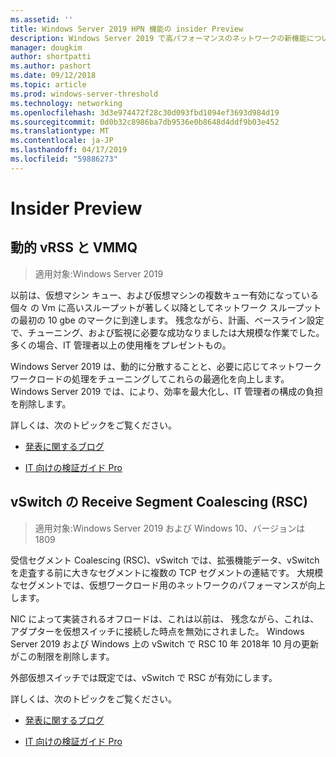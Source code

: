 ```yaml
---
ms.assetid: ''
title: Windows Server 2019 HPN 機能の insider Preview
description: Windows Server 2019 で高パフォーマンスのネットワークの新機能について説明します。
manager: dougkim
author: shortpatti
ms.author: pashort
ms.date: 09/12/2018
ms.topic: article
ms.prod: windows-server-threshold
ms.technology: networking
ms.openlocfilehash: 3d3e974472f28c30d093fbd1094ef3693d984d19
ms.sourcegitcommit: 0d0b32c8986ba7db9536e0b8648d4ddf9b03e452
ms.translationtype: MT
ms.contentlocale: ja-JP
ms.lasthandoff: 04/17/2019
ms.locfileid: "59886273"
---
```

# <a name="insider-preview"></a>Insider Preview


## <a name="dynamic-vrss-and-vmmq"></a>動的 vRSS と VMMQ

>適用対象:Windows Server 2019

以前は、仮想マシン キュー、および仮想マシンの複数キュー有効になっている個々 の Vm に高いスループットが著しく以降としてネットワーク スループットの最初の 10 gbe のマークに到達します。 残念ながら、計画、ベースライン設定で、チューニング、および監視に必要な成功なりましたは大規模な作業でした。多くの場合、IT 管理者以上の使用権をプレゼントもの。 

Windows Server 2019 は、動的に分散することと、必要に応じてネットワーク ワークロードの処理をチューニングしてこれらの最適化を向上します。 Windows Server 2019 では、により、効率を最大化し、IT 管理者の構成の負担を削除します。

詳しくは、次のトピックをご覧ください。

-   [発表に関するブログ](https://blogs.technet.microsoft.com/networking/2018/08/22/netperf4vw/)

-   [IT 向けの検証ガイド Pro](https://aka.ms/DVMMQ-Validation)

## <a name="receive-segment-coalescing-rsc-in-the-vswitch"></a>vSwitch の Receive Segment Coalescing (RSC)

>適用対象:Windows Server 2019 および Windows 10、バージョンは 1809

受信セグメント Coalescing (RSC)、vSwitch では、拡張機能データ、vSwitch を走査する前に大きなセグメントに複数の TCP セグメントの連結です。 大規模なセグメントでは、仮想ワークロード用のネットワークのパフォーマンスが向上します。

NIC によって実装されるオフロードは、これは以前は、 残念ながら、これは、アダプターを仮想スイッチに接続した時点を無効にされました。 Windows Server 2019 および Windows 上の vSwitch で RSC 10 年 2018年 10 月の更新がこの制限を削除します。

外部仮想スイッチでは既定では、vSwitch で RSC が有効にします。

詳しくは、次のトピックをご覧ください。

-  [発表に関するブログ](https://blogs.technet.microsoft.com/networking/2018/08/22/netperf4vw/)

-  [IT 向けの検証ガイド Pro](https://aka.ms/RSC-Validation)

